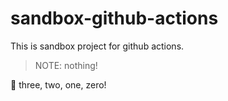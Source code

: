 # sandbox-github-actions

This is sandbox project for github actions.

> NOTE: nothing!

:rocket: three, two, one, zero!